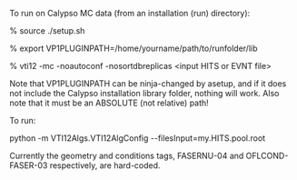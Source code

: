 To run on Calypso MC data (from an installation (run) directory):

% source ./setup.sh

% export VP1PLUGINPATH=/home/yourname/path/to/runfolder/lib

% vti12 -mc -noautoconf -nosortdbreplicas &lt;input HITS or EVNT file&gt;

Note that VP1PLUGINPATH can be ninja-changed by asetup, and if it does not include the Calypso installation library folder, nothing will work.  Also note that it must be an ABSOLUTE (not relative) path!

To run:

python -m VTI12Algs.VTI12AlgConfig --filesInput=my.HITS.pool.root

Currently the geometry and conditions tags, FASERNU-04 and OFLCOND-FASER-03 respectively, are hard-coded.